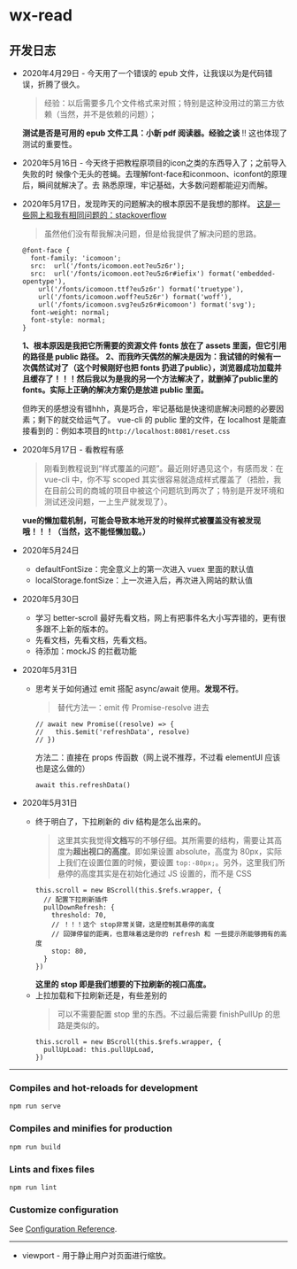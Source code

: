 # wx-read

## 开发日志

- 2020年4月29日 - 今天用了一个错误的 epub 文件，让我误以为是代码错误，折腾了很久。
  > 经验：以后需要多几个文件格式来对照；特别是这种没用过的第三方依赖（当然，并不是依赖的问题）；

  **测试是否是可用的 epub 文件工具：小新 pdf 阅读器。经验之谈**
  !! 这也体现了测试的重要性。
 
- 2020年5月16日 - 今天终于把教程原项目的icon之类的东西导入了；之前导入失败的时
候像个无头的苍蝇。去理解font-face和iconmoon、iconfont的原理后，瞬间就解决了。去
熟悉原理，牢记基础，大多数问题都能迎刃而解。

- 2020年5月17日，发现昨天的问题解决的根本原因不是我想的那样。
  [这是一些网上和我有相同问题的：stackoverflow](https://stackoverflow.com/questions/34133808/webpack-ots-parsing-error-loading-fonts#)
  > 虽然他们没有帮我解决问题，但是给我提供了解决问题的思路。
  ```
  @font-face {
    font-family: 'icomoon';
    src:  url('/fonts/icomoon.eot?eu5z6r');
    src:  url('/fonts/icomoon.eot?eu5z6r#iefix') format('embedded-opentype'),
      url('/fonts/icomoon.ttf?eu5z6r') format('truetype'),
      url('/fonts/icomoon.woff?eu5z6r') format('woff'),
      url('/fonts/icomoon.svg?eu5z6r#icomoon') format('svg');
    font-weight: normal;
    font-style: normal;
  }
  ```
  **1、根本原因是我把它所需要的资源文件 fonts 放在了 assets 里面，但它引用的路径是 public 路径。**
  **2、而我昨天偶然的解决是因为：我试错的时候有一次偶然试对了（这个时候刚好也把 fonts 扔进了public），浏览器成功加载并且缓存了！！！然后我以为是我的另一个方法解决了，就删掉了public里的 fonts。实际上正确的解决方案仍是放进 public 里面。**

  但昨天的感想没有错hhh，真是巧合，牢记基础是快速彻底解决问题的必要因素；剩下的就交给运气了。
  vue-cli 的 public 里的文件，在 localhost 是能直接看到的：例如本项目的`http://localhost:8081/reset.css`

- 2020年5月17日 - 看教程有感
  > 刚看到教程说到“样式覆盖的问题”。最近刚好遇见这个，有感而发：在 vue-cli 中，你不写 scoped 其实很容易就造成样式覆盖了（捂脸，我在目前公司的商城的项目中被这个问题坑到两次了；特别是开发环境和测试还没问题，一上生产就发现了）。

  **vue的懒加载机制，可能会导致本地开发的时候样式被覆盖没有被发现哦！！！（当然，这不能怪懒加载。）**

- 2020年5月24日
  * defaultFontSize：完全意义上的第一次进入 vuex 里面的默认值
  * localStorage.fontSize：上一次进入后，再次进入网站的默认值

- 2020年5月30日
  * 学习 better-scroll 最好先看文档，网上有把事件名大小写弄错的，更有很多跟不上新的版本的。
  * 先看文档，先看文档，先看文档。
  * 待添加：mockJS 的拦截功能

- 2020年5月31日
  * 思考关于如何通过 emit 搭配 async/await 使用。**发现不行**。
    > 替代方法一：emit 传 Promise-resolve 进去
      ```
      // await new Promise((resolve) => {
      //   this.$emit('refreshData', resolve)
      // })
      ```
      方法二：直接在 props 传函数（网上说不推荐，不过看 elementUI 应该也是这么做的）
      ```
      await this.refreshData()
      ```

- 2020年5月31日
  * 终于明白了，下拉刷新的 div 结构是怎么出来的。
    > 这里其实我觉得**文档**写的不够仔细。其所需要的结构，需要让其高度为**超出视口的高度**。即如果设置 absolute，高度为 80px，实际上我们在设置位置的时候，要设置 `top:-80px;`。另外，这里我们所悬停的高度其实是在初始化通过 JS 设置的，而不是 CSS
      ```
      this.scroll = new BScroll(this.$refs.wrapper, {
        // 配置下拉刷新插件
        pullDownRefresh: {
          threshold: 70,
          // ！！！这个 stop非常关键，这是控制其悬停的高度
          // 回弹停留的距离，也意味着这是你的 refresh 和 一些提示所能够拥有的高度
          stop: 80,
        }
      })
      ```
      **这里的 stop 即是我们想要的下拉刷新的视口高度。**
  * 上拉加载和下拉刷新还是，有些差别的
    > 可以不需要配置 stop 里的东西。不过最后需要 finishPullUp 的思路是类似的。
      ```
      this.scroll = new BScroll(this.$refs.wrapper, {
        pullUpLoad: this.pullUpLoad,
      })
      ```


* * *

### Compiles and hot-reloads for development
```
npm run serve
```

### Compiles and minifies for production
```
npm run build
```

### Lints and fixes files
```
npm run lint
```

### Customize configuration
See [Configuration Reference](https://cli.vuejs.org/config/).

* * *

* viewport - 用于静止用户对页面进行缩放。
